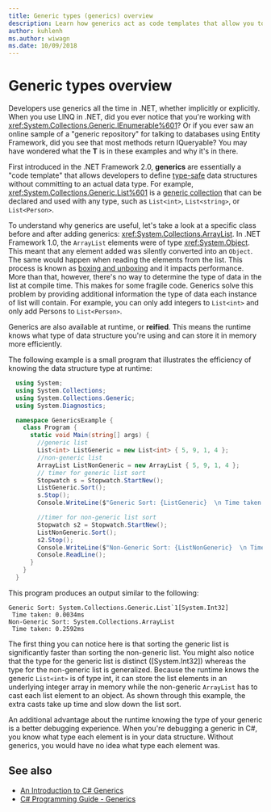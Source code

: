 ```yaml
---
title: Generic types (generics) overview
description: Learn how generics act as code templates that allow you to define type-safe data structures without committing to an actual data type.
author: kuhlenh
ms.author: wiwagn
ms.date: 10/09/2018
---
```

# Generic types overview

Developers use generics all the time in .NET, whether implicitly or explicitly. When you use LINQ in .NET, did you ever notice that you're working with <xref:System.Collections.Generic.IEnumerable%601>? Or if you ever saw an online sample of a "generic repository" for talking to databases using Entity Framework, did you see that most methods return IQueryable<T>? You may have wondered what the **T** is in these examples and why it's in there.

First introduced in the .NET Framework 2.0, **generics** are essentially a "code template" that allows developers to define [type-safe](https://docs.microsoft.com/previous-versions/dotnet/netframework-4.0/hbzz1a9a(v=vs.100)) data structures without committing to an actual data type. For example, <xref:System.Collections.Generic.List%601> is a [generic collection](xref:System.Collections.Generic) that can be declared and used with any type, such as `List<int>`, `List<string>`, or `List<Person>`.

To understand why generics are useful, let's take a look at a specific class before and after adding generics: <xref:System.Collections.ArrayList>. In .NET Framework 1.0, the `ArrayList` elements were of type <xref:System.Object>. This meant that any element added was silently converted into an `Object`. The same would happen when reading the elements from the list. This process is known as [boxing and unboxing](../csharp/programming-guide/types/boxing-and-unboxing.md) and it impacts performance. More than that, however, there's no way to determine the type of data in the list at compile time. This makes for some fragile code. Generics solve this problem by providing additional information the type of data each instance of list will contain. For example, you can only add integers to `List<int>` and only add Persons to `List<Person>`.

Generics are also available at runtime, or **reified**. This means the runtime knows what type of data structure you're using and can store it in memory more efficiently.

The following example is a small program that illustrates the efficiency of knowing the data structure type at runtime:

```csharp
  using System;
  using System.Collections;
  using System.Collections.Generic;
  using System.Diagnostics;

  namespace GenericsExample {
    class Program {
      static void Main(string[] args) {
        //generic list
        List<int> ListGeneric = new List<int> { 5, 9, 1, 4 };
        //non-generic list
        ArrayList ListNonGeneric = new ArrayList { 5, 9, 1, 4 };
        // timer for generic list sort
        Stopwatch s = Stopwatch.StartNew();
        ListGeneric.Sort();
        s.Stop();
        Console.WriteLine($"Generic Sort: {ListGeneric}  \n Time taken: {s.Elapsed.TotalMilliseconds}ms");

        //timer for non-generic list sort
        Stopwatch s2 = Stopwatch.StartNew();
        ListNonGeneric.Sort();
        s2.Stop();
        Console.WriteLine($"Non-Generic Sort: {ListNonGeneric}  \n Time taken: {s2.Elapsed.TotalMilliseconds}ms");
        Console.ReadLine();
      }
    }
  }
```

This program produces an output similar to the following:

```console
Generic Sort: System.Collections.Generic.List`1[System.Int32]
 Time taken: 0.0034ms
Non-Generic Sort: System.Collections.ArrayList
 Time taken: 0.2592ms
```

The first thing you can notice here is that sorting the generic list is significantly faster than sorting the non-generic list. You might also notice that the type for the generic list is distinct ([System.Int32]) whereas the type for the non-generic list is generalized. Because the runtime knows the generic `List<int>` is of type int, it can store the list elements in an underlying integer array in memory while the non-generic `ArrayList` has to cast each list element to an object. As shown through this example, the extra casts take up time and slow down the list sort.

An additional advantage about the runtime knowing the type of your generic is a better debugging experience. When you're debugging a generic in C#, you know what type each element is in your data structure. Without generics, you would have no idea what type each element was.

## See also

- [An Introduction to C# Generics](https://msdn.microsoft.com/library/ms379564.aspx)
- [C# Programming Guide - Generics](../../docs/csharp/programming-guide/generics/index.md)
